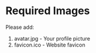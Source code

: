 # Required Images

Please add:
1. avatar.jpg - Your profile picture
2. favicon.ico - Website favicon
